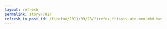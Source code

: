 ```yaml
---
layout: refresh
permalink: story/701/
refresh_to_post_id: /firefox/2011/09/28/firefox-frissts-utn-nem-mkd-bvtmnyek
---
```

